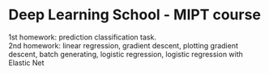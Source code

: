 ﻿# Deep Learning School - MIPT course
 1st homework: prediction classification task.   \
 2nd homework: linear regression, gradient descent, plotting gradient descent, batch generating, logistic regression, logistic regression with Elastic Net



